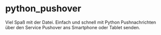 # python_pushover


Viel Spaß mit der Datei.
Einfach und schnell mit Python Pushnachrichten über den Service Pushover ans Smartphone oder Tablet senden.
